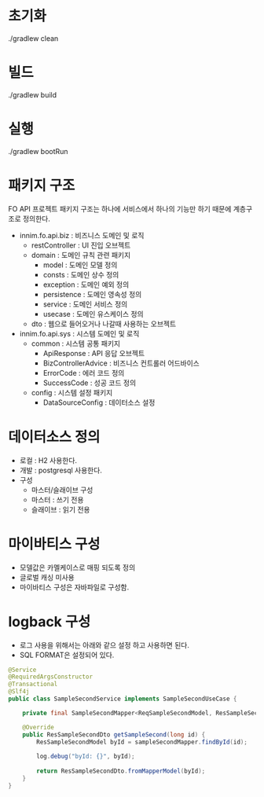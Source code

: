# 초기화
./gradlew clean

# 빌드
./gradlew build

# 실행
./gradlew bootRun

# 패키지 구조
FO API 프로젝트 패키지 구조는 하나에 서비스에서 하나의 기능만 하기 때문에 계층구조로 정의한다. 
- innim.fo.api.biz : 비즈니스 도메인 및 로직 
    - restController : UI 진입 오브젝트 
    - domain : 도메인 규칙 관련 패키지 
      - model : 도메인 모델 정의 
      - consts : 도메인 상수 정의
      - exception : 도메인 예외 정의
      - persistence : 도메인 영속성 정의
      - service : 도메인 서비스 정의
      - usecase : 도메인 유스케이스 정의
    - dto : 웹으로 들어오거나 나갈때 사용하는 오브젝트 
- innim.fo.api.sys : 시스템 도메인 및 로직
    - common : 시스템 공통 패키지
      - ApiResponse : API 응답 오브젝트
      - BizControllerAdvice : 비즈니스 컨트롤러 어드바이스
      - ErrorCode : 에러 코드 정의
      - SuccessCode : 성공 코드 정의
    - config : 시스템 설정 패키지
      - DataSourceConfig : 데이터소스 설정

# 데이터소스 정의
- 로컬 : H2 사용한다. 
- 개발 : postgresql 사용한다.
- 구성
  - 마스터/슬래이브 구성 
  - 마스터 : 쓰기 전용
  - 슬래이브 : 읽기 전용

# 마이바티스 구성 
- 모델값은 카멜케이스로 매핑 되도록 정의 
- 글로벌 캐싱 미사용 
- 마이바티스 구성은 자바파일로 구성함. 

# logback 구성 
- 로그 사용을 위해서는 아래와 같으 설정 하고 사용하면 된다. 
- SQL FORMAT은 설정되어 있다. 
```java
@Service
@RequiredArgsConstructor
@Transactional
@Slf4j
public class SampleSecondService implements SampleSecondUseCase {

    private final SampleSecondMapper<ReqSampleSecondModel, ResSampleSecondModel> sampleSecondMapper;

    @Override
    public ResSampleSecondDto getSampleSecond(long id) {
        ResSampleSecondModel byId = sampleSecondMapper.findById(id);
        
        log.debug("byId: {}", byId);
        
        return ResSampleSecondDto.fromMapperModel(byId);
    }
}

```